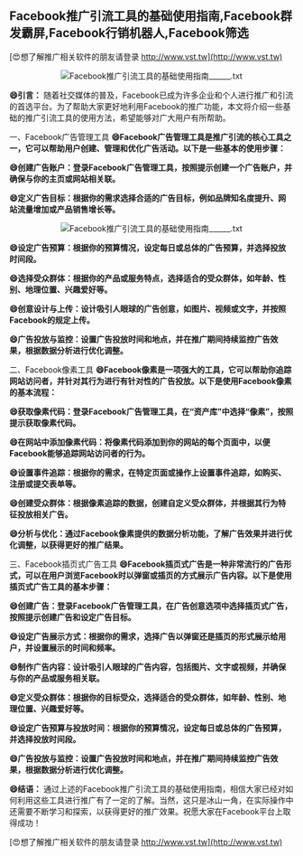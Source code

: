 ## **Facebook推广引流工具的基础使用指南,Facebook群发霸屏,Facebook行销机器人,Facebook筛选**

[😍想了解推广相关软件的朋友请登录 http://www.vst.tw](http://www.vst.tw)

 <center><img src="https://vst.tw/MP4/tuiguang/png/8.png" alt="Facebook推广引流工具的基础使用指南______.txt"></center>

**😄引言：**
随着社交媒体的普及，Facebook已成为许多企业和个人进行推广和引流的首选平台。为了帮助大家更好地利用Facebook的推广功能，本文将介绍一些基础的推广引流工具的使用方法，希望能够对广大用户有所帮助。

一、Facebook广告管理工具
**😄Facebook广告管理工具是推广引流的核心工具之一，它可以帮助用户创建、管理和优化广告活动。以下是一些基本的使用步骤：**

**😄创建广告账户：登录Facebook广告管理工具，按照提示创建一个广告账户，并确保与你的主页或网站相关联。**

**😄定义广告目标：根据你的需求选择合适的广告目标，例如品牌知名度提升、网站流量增加或产品销售增长等。**

 <center><img src="https://vst.tw/MP4/tuiguang/png/8.png" alt="Facebook推广引流工具的基础使用指南______.txt"></center>

**😄设定广告预算：根据你的预算情况，设定每日或总体的广告预算，并选择投放时间段。**

**😄选择受众群体：根据你的产品或服务特点，选择适合的受众群体，如年龄、性别、地理位置、兴趣爱好等。**

**😄创意设计与上传：设计吸引人眼球的广告创意，如图片、视频或文字，并按照Facebook的规定上传。**

**😄广告投放与监控：设置广告投放时间和地点，并在推广期间持续监控广告效果，根据数据分析进行优化调整。**

二、Facebook像素工具
**😄Facebook像素是一项强大的工具，它可以帮助你追踪网站访问者，并针对其行为进行有针对性的广告投放。以下是使用Facebook像素的基本流程：**

**😄获取像素代码：登录Facebook广告管理工具，在“资产库”中选择“像素”，按照提示获取像素代码。**

**😄在网站中添加像素代码：将像素代码添加到你的网站的每个页面中，以便Facebook能够追踪网站访问者的行为。**

**😄设置事件追踪：根据你的需求，在特定页面或操作上设置事件追踪，如购买、注册或提交表单等。**

**😄创建受众群体：根据像素追踪的数据，创建自定义受众群体，并根据其行为特征投放相关广告。**

**😄分析与优化：通过Facebook像素提供的数据分析功能，了解广告效果并进行优化调整，以获得更好的推广结果。**

三、Facebook插页式广告工具
**😄Facebook插页式广告是一种非常流行的广告形式，可以在用户浏览Facebook时以弹窗或插页的方式展示广告内容。以下是使用插页式广告工具的基本步骤：**

**😄创建广告：登录Facebook广告管理工具，在广告创意选项中选择插页式广告，按照提示创建广告和设定广告目标。**

**😄设定广告展示方式：根据你的需求，选择广告以弹窗还是插页的形式展示给用户，并设置展示的时间和频率。**

**😄制作广告内容：设计吸引人眼球的广告内容，包括图片、文字或视频，并确保与你的产品或服务相关联。**

**😄定义受众群体：根据你的目标受众，选择适合的受众群体，如年龄、性别、地理位置、兴趣爱好等。**

**😄设定广告预算与投放时间：根据你的预算情况，设定每日或总体的广告预算，并选择投放时间段。**

**😄广告投放与监控：设置广告投放时间和地点，并在推广期间持续监控广告效果，根据数据分析进行优化调整。**

**😄结语：**
通过上述的Facebook推广引流工具的基础使用指南，相信大家已经对如何利用这些工具进行推广有了一定的了解。当然，这只是冰山一角，在实际操作中还需要不断学习和探索，以获得更好的推广效果。祝愿大家在Facebook平台上取得成功！

[😍想了解推广相关软件的朋友请登录 http://www.vst.tw](http://www.vst.tw)



